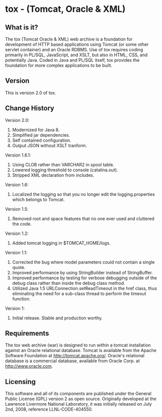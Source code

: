 tox - (Tomcat, Oracle & XML)
============================

What is it?
-----------

The tox (Tomcat Oracle & XML) web archive is a foundation for development of
HTTP based applications using Tomcat (or some other servlet container) and an
Oracle RDBMS. Use of tox requires coding primarily in PL/SQL, JavaScript, and
XSLT, but also in HTML, CSS, and potentially Java. Coded in Java and PL/SQL
itself, tox provides the foundation for more complex applications to be built.


Version
-------

This is version 2.0 of tox.

Change History
--------------
  
Version 2.0:

1. Modernized for Java 8.
1. Simplified jar dependencies.
1. Self contained configuration.
1. Output JSON without XSLT tranform.
  
Version 1.6.1:

1. Using CLOB rather than VARCHAR2 in spool table.
1. Lowered logging threshold to console (catalina.out).
1. Stripped XML declaration from includes.

Version 1.6:

1. Localized the logging so that you no longer edit the logging.properties which belongs to Tomcat.

Version 1.5:

1. Removed root and space features that no one ever used and cluttered the code.

Version 1.2:

1. Added tomcat logging in $TOMCAT_HOME/logs.

Version 1.1:

1. Corrected the bug where model parameters could not contain a single quote.
1. Improved performance by using StringBuilder instead of StringBuffer.
1. Improved performance by testing for verbose debugging outside of the debug class rather than inside the debug class method.
1. Utilized Java 1.5 URLConnection.setReadTimeout in the href class, thus eliminating the need for a sub-class thread to perform the timeout function.

Version 1:

1. Initial release. Stable and production worthy.

Requirements
------------

The tox web archive (war) is designed to run within a tomcat installation
against an Oracle relational database. Tomcat is available from the Apache
Software Foundation at http://tomcat.apache.org/.  Oracle's relational database
is a commercial database, available from Oracle Corp. at http://www.oracle.com.


Licensing
---------

This software and all of its components are published under the General Public
License (GPL) version 2 as open source.  Originally developed at the Lawrence
Livermore National Laboratory, it was initially released on July 2nd, 2008,
reference LLNL-CODE-404550.

